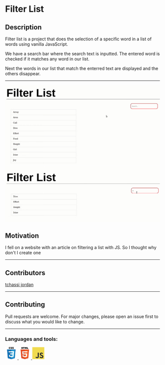 
# Filter List
## Description
Filter list is a project that does the selection of a specific word in a list of words using vanilla JavaScript.

We have a search bar where the search text is inputted. The entered word is checked if it matches any word in our list. 

Next the words in our list that match the enterred text are displayed and the others disappear.  

---
<img src="./images/initial.jpg" alt="preview">
<img src="./images/inaction.jpg" alt="preview">

## Motivation

I fell on a website with an article on filtering a list with JS. So I thought why don't I create one 

---

## Contributors
 <a href="https://github.com/tchassijordan">
 tchassi jordan</a>

---

## Contributing 
Pull requests are welcome. For major changes, please open an issue first to discuss what you would like to change.

---

<h3 align="left">Languages and tools:</h3>
<p align="left"> <a href="https://www.w3schools.com/css/" target="_blank"> <img src="https://raw.githubusercontent.com/devicons/devicon/master/icons/css3/css3-original-wordmark.svg" alt="css3" width="40" height="40"/> </a> <a href="https://www.w3.org/html/" target="_blank"> <img src="https://raw.githubusercontent.com/devicons/devicon/master/icons/html5/html5-original-wordmark.svg" alt="html5" width="40" height="40"/> </a> <a href="https://developer.mozilla.org/en-US/docs/Web/JavaScript" target="_blank"> <img src="https://raw.githubusercontent.com/devicons/devicon/master/icons/javascript/javascript-original.svg" alt="javascript" width="40" height="40"/> </a> </p>
